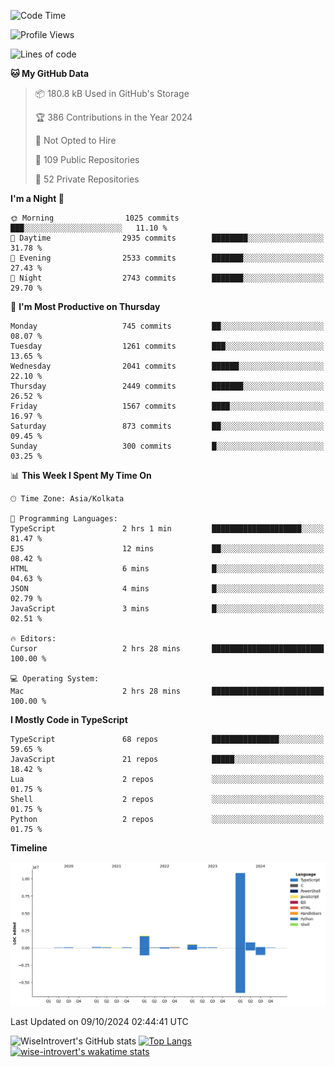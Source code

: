 <!--START_SECTION:waka-->
![Code Time](http://img.shields.io/badge/Code%20Time-1%2C645%20hrs%2057%20mins-blue)

![Profile Views](http://img.shields.io/badge/Profile%20Views-4-blue)

![Lines of code](https://img.shields.io/badge/From%20Hello%20World%20I%27ve%20Written-14.7%20million%20lines%20of%20code-blue)

**🐱 My GitHub Data** 

> 📦 180.8 kB Used in GitHub's Storage 
 > 
> 🏆 386 Contributions in the Year 2024
 > 
> 🚫 Not Opted to Hire
 > 
> 📜 109 Public Repositories 
 > 
> 🔑 52 Private Repositories 
 > 
**I'm a Night 🦉** 

```text
🌞 Morning                1025 commits        ███░░░░░░░░░░░░░░░░░░░░░░   11.10 % 
🌆 Daytime                2935 commits        ████████░░░░░░░░░░░░░░░░░   31.78 % 
🌃 Evening                2533 commits        ███████░░░░░░░░░░░░░░░░░░   27.43 % 
🌙 Night                  2743 commits        ███████░░░░░░░░░░░░░░░░░░   29.70 % 
```
📅 **I'm Most Productive on Thursday** 

```text
Monday                   745 commits         ██░░░░░░░░░░░░░░░░░░░░░░░   08.07 % 
Tuesday                  1261 commits        ███░░░░░░░░░░░░░░░░░░░░░░   13.65 % 
Wednesday                2041 commits        ██████░░░░░░░░░░░░░░░░░░░   22.10 % 
Thursday                 2449 commits        ███████░░░░░░░░░░░░░░░░░░   26.52 % 
Friday                   1567 commits        ████░░░░░░░░░░░░░░░░░░░░░   16.97 % 
Saturday                 873 commits         ██░░░░░░░░░░░░░░░░░░░░░░░   09.45 % 
Sunday                   300 commits         █░░░░░░░░░░░░░░░░░░░░░░░░   03.25 % 
```


📊 **This Week I Spent My Time On** 

```text
🕑︎ Time Zone: Asia/Kolkata

💬 Programming Languages: 
TypeScript               2 hrs 1 min         ████████████████████░░░░░   81.47 % 
EJS                      12 mins             ██░░░░░░░░░░░░░░░░░░░░░░░   08.42 % 
HTML                     6 mins              █░░░░░░░░░░░░░░░░░░░░░░░░   04.63 % 
JSON                     4 mins              █░░░░░░░░░░░░░░░░░░░░░░░░   02.79 % 
JavaScript               3 mins              █░░░░░░░░░░░░░░░░░░░░░░░░   02.51 % 

🔥 Editors: 
Cursor                   2 hrs 28 mins       █████████████████████████   100.00 % 

💻 Operating System: 
Mac                      2 hrs 28 mins       █████████████████████████   100.00 % 
```

**I Mostly Code in TypeScript** 

```text
TypeScript               68 repos            ███████████████░░░░░░░░░░   59.65 % 
JavaScript               21 repos            █████░░░░░░░░░░░░░░░░░░░░   18.42 % 
Lua                      2 repos             ░░░░░░░░░░░░░░░░░░░░░░░░░   01.75 % 
Shell                    2 repos             ░░░░░░░░░░░░░░░░░░░░░░░░░   01.75 % 
Python                   2 repos             ░░░░░░░░░░░░░░░░░░░░░░░░░   01.75 % 
```



**Timeline**

![Lines of Code chart](https://raw.githubusercontent.com/wise-introvert/wise-introvert/master/assets/bar_graph.png)


 Last Updated on 09/10/2024 02:44:41 UTC
<!--END_SECTION:waka-->

![WiseIntrovert's GitHub stats](https://github-readme-stats.vercel.app/api?username=wise-introvert&count_private=true&show_icons=true)
[![Top Langs](https://github-readme-stats.vercel.app/api/top-langs/?username=wise-introvert&langs_count=10)](https://github.com/anuraghazra/github-readme-stats)
[![wise-introvert's wakatime stats](https://github-readme-stats.vercel.app/api/wakatime?username=wiseintrovert)](https://github.com/anuraghazra/github-readme-stats)

